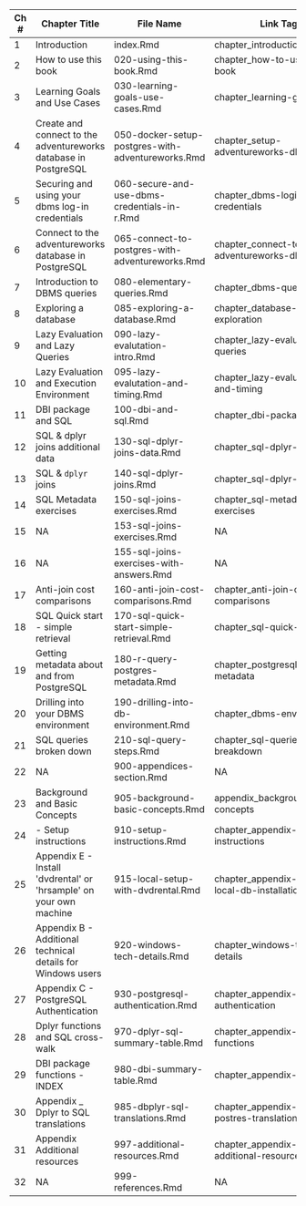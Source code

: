 |Ch # | Chapter Title | File Name | Link Tag|
|----|---------------------|---------------------|---------|
|1|Introduction|index.Rmd|chapter_introduction|
|2|How to use this book |020-using-this-book.Rmd|chapter_how-to-use-this-book|
|3|Learning Goals and Use Cases |030-learning-goals-use-cases.Rmd|chapter_learning-goals|
|4|Create and connect to the adventureworks database in PostgreSQL|050-docker-setup-postgres-with-adventureworks.Rmd|chapter_setup-adventureworks-db|
|5|Securing and using your dbms log-in credentials |060-secure-and-use-dbms-credentials-in-r.Rmd|chapter_dbms-login-credentials|
|6|Connect to the adventureworks database in PostgreSQL|065-connect-to-postgres-with-adventureworks.Rmd|chapter_connect-to-adventureworks-db|
|7|Introduction to DBMS queries |080-elementary-queries.Rmd|chapter_dbms-queries-intro|
|8|Exploring a database |085-exploring-a-database.Rmd|chapter_database-exploration|
|9|Lazy Evaluation and Lazy Queries |090-lazy-evalutation-intro.Rmd|chapter_lazy-evaluation-queries|
|10|Lazy Evaluation and Execution Environment |095-lazy-evalutation-and-timing.Rmd|chapter_lazy-evaluation-and-timing|
|11|DBI package and SQL |100-dbi-and-sql.Rmd|chapter_dbi-package-sql|
|12|SQL & dplyr joins additional data |130-sql-dplyr-joins-data.Rmd|chapter_sql-dplyr-data|
|13|SQL & `dplyr` joins |140-sql-dplyr-joins.Rmd|chapter_sql-dplyr-joins|
|14|SQL Metadata exercises |150-sql-joins-exercises.Rmd|chapter_sql-metadata-exercises|
|15|NA|153-sql-joins-exercises.Rmd|NA|
|16|NA|155-sql-joins-exercises-with-answers.Rmd|NA|
|17|Anti-join cost comparisons |160-anti-join-cost-comparisons.Rmd|chapter_anti-join-cost-comparisons|
|18|SQL Quick start - simple retrieval |170-sql-quick-start-simple-retrieval.Rmd|chapter_sql-quick-start|
|19|Getting metadata about and from PostgreSQL |180-r-query-postgres-metadata.Rmd|chapter_postgresql-metadata|
|20|Drilling into your DBMS environment |190-drilling-into-db-environment.Rmd|chapter_dbms-environment|
|21|SQL queries broken down |210-sql-query-steps.Rmd|chapter_sql-queries-breakdown|
|22|NA|900-appendices-section.Rmd|NA|
|23|Background and Basic Concepts|905-background-basic-concepts.Rmd|appendix_background_basic-concepts|
|24| - Setup instructions|910-setup-instructions.Rmd|chapter_appendix-setup-instructions|
|25|Appendix E - Install 'dvdrental' or 'hrsample' on your own machine |915-local-setup-with-dvdrental.Rmd|chapter_appendix-postgres-local-db-installation|
|26|Appendix B - Additional technical details for Windows users |920-windows-tech-details.Rmd|chapter_windows-tech-details|
|27|Appendix C - PostgreSQL Authentication |930-postgresql-authentication.Rmd|chapter_appendix-postresql-authentication|
|28|Dplyr functions and SQL cross-walk |970-dplyr-sql-summary-table.Rmd|chapter_appendix-dplyr-functions|
|29|DBI package functions - INDEX |980-dbi-summary-table.Rmd|chapter_appendix-dbi-index|
|30|Appendix _ Dplyr to SQL translations |985-dbplyr-sql-translations.Rmd|chapter_appendix-dplyr-to-postres-translation|
|31|Appendix Additional resources |997-additional-resources.Rmd|chapter_appendix-additional-resources|
|32|NA|999-references.Rmd|NA|
